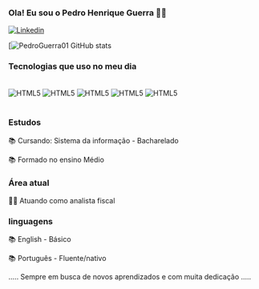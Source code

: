 ### Ola! Eu sou o Pedro Henrique Guerra 🧑‍💻

[![Linkedin](https://img.shields.io/badge/LinkedIn-0077B5?style=for-the-badge&logo=linkedin&logoColor=white)](https://www.linkedin.com/in/pedro-henrique-guerra-19937a1a2)


[![PedroGuerra01 GitHub stats](https://github-readme-stats.vercel.app/api?username=PedroGuerra01&show_icons=true&theme=dracula)

### Tecnologias que uso no meu dia

<div style="display: inline_block"><br/>

  <img align= "center" alt="HTML5" src="https://img.shields.io/badge/HTML-239120?style=for-the-badge&logo=html5&logoColor=white"/>
  <img align= "center" alt="HTML5" src="https://img.shields.io/badge/CSS-239120?&style=for-the-badge&logo=css3&logoColor=white"/>
  <img align= "center" alt="HTML5" src="https://img.shields.io/badge/Python-14354C?style=for-the-badge&logo=python&logoColor=white"/>
  <img align= "center" alt="HTML5" src="https://img.shields.io/badge/Java-ED8B00?style=for-the-badge&logo=openjdk&logoColor=white"/>
  <img align= "center" alt="HTML5" src="https://img.shields.io/badge/Microsoft_Excel-217346?style=for-the-badge&logo=microsoft-excel&logoColor=white"/>
  
</div><br/>

###  Estudos
📚 Cursando: Sistema da  informação - Bacharelado

📚 Formado no ensino Médio

###  Área atual 
👨‍💻 Atuando como analista fiscal

###  linguagens
📚 English - Básico

📚 Português - Fluente/nativo

..... Sempre em busca de novos aprendizados e com muita dedicação .....





